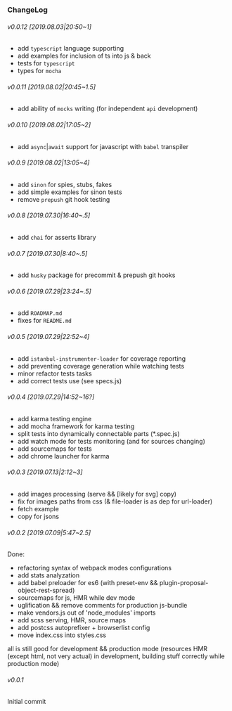 ### ChangeLog

###### v0.0.12 [2019.08.03|20:50~1]

* add `typescript` language supporting
* add examples for inclusion of ts into js & back
* tests for `typescript`
* types for `mocha`

###### v0.0.11 [2019.08.02|20:45~1.5]

* add ability of `mocks` writing (for independent `api` development)

###### v0.0.10 [2019.08.02|17:05~2]

* add `async`|`await` support for javascript with `babel` transpiler

###### v0.0.9 [2019.08.02|13:05~4]

* add `sinon` for spies, stubs, fakes
* add simple examples for sinon tests
* remove `prepush` git hook testing

###### v0.0.8 [2019.07.30|16:40~.5]

* add `chai` for asserts library

###### v0.0.7 [2019.07.30|8:40~.5]

* add `husky` package for precommit & prepush git hooks

###### v0.0.6 [2019.07.29|23:24~.5]

* add `ROADMAP.md`
* fixes for `README.md`

###### v0.0.5 [2019.07.29|22:52~4]

* add `istanbul-instrumenter-loader` for coverage reporting
* add preventing coverage generation while watching tests
* minor refactor tests tasks
* add correct tests use (see specs.js)

###### v0.0.4 [2019.07.29|14:52~16?]

* add karma testing engine
* add mocha framework for karma testing
* split tests into dynamically connectable parts (*.spec.js)
* add watch mode for tests monitoring (and for sources changing)
* add sourcemaps for tests
* add chrome launcher for karma

###### v0.0.3 [2019.07.13|2:12~3]

* add images processing (serve && [likely for svg] copy)
* fix for images paths from css (& file-loader is as dep for url-loader)
* fetch example
* copy for jsons

###### v0.0.2 [2019.07.09|5:47~2.5]

Done:
* refactoring syntax of webpack modes configurations
* add stats analyzation
* add babel preloader for es6 (with preset-env && plugin-proposal-object-rest-spread)
* sourcemaps for js, HMR while dev mode
* uglification && remove comments for production js-bundle
* make vendors.js out of 'node_modules' imports
* add scss serving, HMR, source maps
* add postcss autoprefixer + browserlist config
* move index.css into styles.css

all is still good for development && production mode (resources HMR (except html, not very actual) in development, building stuff correctly while production mode)

###### v0.0.1
Initial commit
